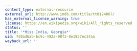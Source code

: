 ```yaml
---
content_type: external-resource
external_url: http://www.imdb.com/title/tt0124007/
has_external_license_warning: true
license: https://en.wikipedia.org/wiki/All_rights_reserved
status: ''
title: '*Miss India, Georgia*'
uid: 7d0ad6ab-bc9c-492a-90f2-0e1937ec24aa
wayback_url: ''
---
```

